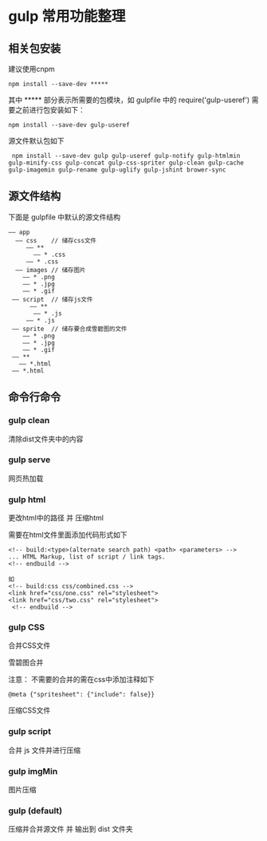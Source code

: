 # gulp 常用功能整理

## 相关包安装
建议使用cnpm

	npm install --save-dev *****

其中 \*\*\*\*\* 部分表示所需要的包模块，如 gulpfile 中的 require('gulp-useref') 需要之前进行包安装如下：

	npm install --save-dev gulp-useref
	
源文件默认包如下

	 npm install --save-dev gulp gulp-useref gulp-notify gulp-htmlmin gulp-minify-css gulp-concat gulp-css-spriter gulp-clean gulp-cache gulp-imagemin gulp-rename gulp-uglify gulp-jshint brower-sync
	
## 源文件结构
下面是 gulpfile 中默认的源文件结构

	—— app
	  —— css	// 储存css文件
	     —— **
	       —— * .css
	     —— * .css
	  —— images	// 储存图片
	    —— * .png
	    —— * .jpg
	    —— * .gif
	 —— script	// 储存js文件
	      —— **
	       —— * .js
	     —— * .js
	 —— sprite	// 储存要合成雪碧图的文件
	    —— * .png
	    —— * .jpg
	    —— * .gif
	 —— **
	   —— *.html
	 —— *.html
	 	
## 命令行命令

### gulp clean 
清除dist文件夹中的内容

### gulp serve
网页热加载

### gulp html 
更改html中的路径 并 压缩html

需要在html文件里面添加代码形式如下

	<!-- build:<type>(alternate search path) <path> <parameters> -->
	... HTML Markup, list of script / link tags.
	<!-- endbuild -->
	 
	如     
	<!-- build:css css/combined.css -->
	<link href="css/one.css" rel="stylesheet">
	<link href="css/two.css" rel="stylesheet">
	 <!-- endbuild -->

### gulp CSS
合并CSS文件

雪碧图合并

注意： 不需要的合并的需在css中添加注释如下

	@meta {"spritesheet": {"include": false}} 
	
压缩CSS文件   

### gulp script
合并 js 文件并进行压缩

### gulp imgMin
图片压缩

### gulp (default)
压缩并合并源文件 并 输出到 dist 文件夹

